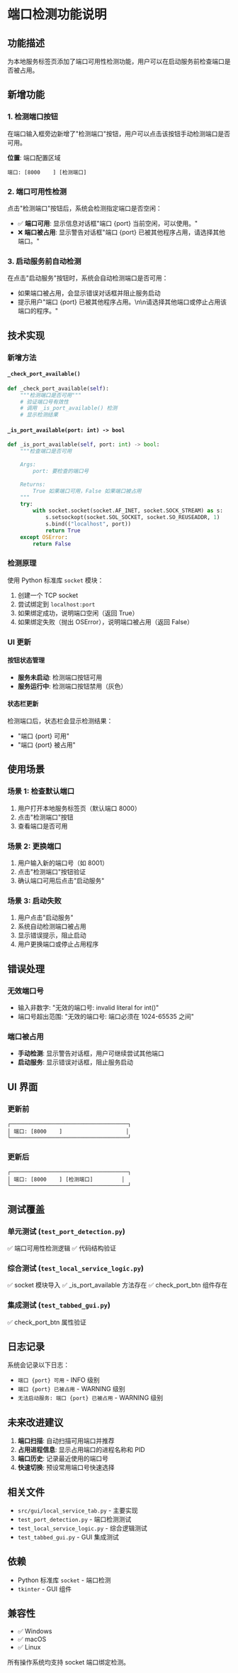 # 端口检测功能说明

## 功能描述

为本地服务标签页添加了端口可用性检测功能，用户可以在启动服务前检查端口是否被占用。

## 新增功能

### 1. 检测端口按钮

在端口输入框旁边新增了"检测端口"按钮，用户可以点击该按钮手动检测端口是否可用。

**位置**: 端口配置区域
```
端口: [8000    ] [检测端口]
```

### 2. 端口可用性检测

点击"检测端口"按钮后，系统会检测指定端口是否空闲：
- ✅ **端口可用**: 显示信息对话框"端口 {port} 当前空闲，可以使用。"
- ❌ **端口被占用**: 显示警告对话框"端口 {port} 已被其他程序占用，请选择其他端口。"

### 3. 启动服务前自动检测

在点击"启动服务"按钮时，系统会自动检测端口是否可用：
- 如果端口被占用，会显示错误对话框并阻止服务启动
- 提示用户"端口 {port} 已被其他程序占用。\n\n请选择其他端口或停止占用该端口的程序。"

## 技术实现

### 新增方法

#### `_check_port_available()`
```python
def _check_port_available(self):
    """检测端口是否可用"""
    # 验证端口号有效性
    # 调用 _is_port_available() 检测
    # 显示检测结果
```

#### `_is_port_available(port: int) -> bool`
```python
def _is_port_available(self, port: int) -> bool:
    """检查端口是否可用
    
    Args:
        port: 要检查的端口号
        
    Returns:
        True 如果端口可用，False 如果端口被占用
    """
    try:
        with socket.socket(socket.AF_INET, socket.SOCK_STREAM) as s:
            s.setsockopt(socket.SOL_SOCKET, socket.SO_REUSEADDR, 1)
            s.bind(("localhost", port))
            return True
    except OSError:
        return False
```

### 检测原理

使用 Python 标准库 `socket` 模块：
1. 创建一个 TCP socket
2. 尝试绑定到 `localhost:port`
3. 如果绑定成功，说明端口空闲（返回 True）
4. 如果绑定失败（抛出 OSError），说明端口被占用（返回 False）

### UI 更新

#### 按钮状态管理
- **服务未启动**: 检测端口按钮可用
- **服务运行中**: 检测端口按钮禁用（灰色）

#### 状态栏更新
检测端口后，状态栏会显示检测结果：
- "端口 {port} 可用"
- "端口 {port} 被占用"

## 使用场景

### 场景 1: 检查默认端口
1. 用户打开本地服务标签页（默认端口 8000）
2. 点击"检测端口"按钮
3. 查看端口是否可用

### 场景 2: 更换端口
1. 用户输入新的端口号（如 8001）
2. 点击"检测端口"按钮验证
3. 确认端口可用后点击"启动服务"

### 场景 3: 启动失败
1. 用户点击"启动服务"
2. 系统自动检测端口被占用
3. 显示错误提示，阻止启动
4. 用户更换端口或停止占用程序

## 错误处理

### 无效端口号
- 输入非数字: "无效的端口号: invalid literal for int()"
- 端口号超出范围: "无效的端口号: 端口必须在 1024-65535 之间"

### 端口被占用
- **手动检测**: 显示警告对话框，用户可继续尝试其他端口
- **启动服务**: 显示错误对话框，阻止服务启动

## UI 界面

### 更新前
```
┌─────────────────────────────────────┐
│ 端口: [8000    ]                    │
└─────────────────────────────────────┘
```

### 更新后
```
┌─────────────────────────────────────┐
│ 端口: [8000    ] [检测端口]         │
└─────────────────────────────────────┘
```

## 测试覆盖

### 单元测试 (`test_port_detection.py`)
✅ 端口可用性检测逻辑
✅ 代码结构验证

### 综合测试 (`test_local_service_logic.py`)
✅ socket 模块导入
✅ _is_port_available 方法存在
✅ check_port_btn 组件存在

### 集成测试 (`test_tabbed_gui.py`)
✅ check_port_btn 属性验证

## 日志记录

系统会记录以下日志：
- `端口 {port} 可用` - INFO 级别
- `端口 {port} 已被占用` - WARNING 级别
- `无法启动服务: 端口 {port} 已被占用` - WARNING 级别

## 未来改进建议

1. **端口扫描**: 自动扫描可用端口并推荐
2. **占用进程信息**: 显示占用端口的进程名称和 PID
3. **端口历史**: 记录最近使用的端口号
4. **快速切换**: 预设常用端口号快速选择

## 相关文件

- `src/gui/local_service_tab.py` - 主要实现
- `test_port_detection.py` - 端口检测测试
- `test_local_service_logic.py` - 综合逻辑测试
- `test_tabbed_gui.py` - GUI 集成测试

## 依赖

- Python 标准库 `socket` - 端口检测
- `tkinter` - GUI 组件

## 兼容性

- ✅ Windows
- ✅ macOS
- ✅ Linux

所有操作系统均支持 socket 端口绑定检测。
